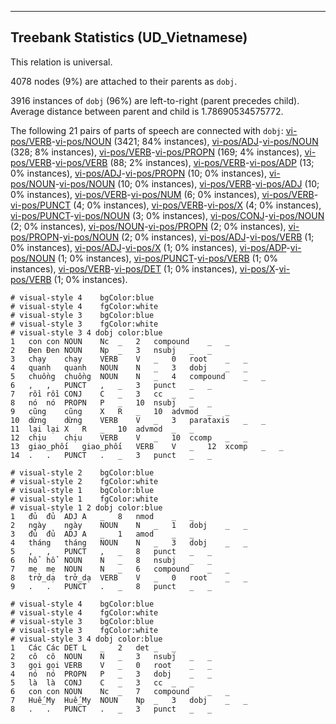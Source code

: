 

--------------------------------------------------------------------------------

## Treebank Statistics (UD_Vietnamese)

This relation is universal.

4078 nodes (9%) are attached to their parents as `dobj`.

3916 instances of `dobj` (96%) are left-to-right (parent precedes child).
Average distance between parent and child is 1.78690534575772.

The following 21 pairs of parts of speech are connected with `dobj`: [vi-pos/VERB]()-[vi-pos/NOUN]() (3421; 84% instances), [vi-pos/ADJ]()-[vi-pos/NOUN]() (328; 8% instances), [vi-pos/VERB]()-[vi-pos/PROPN]() (169; 4% instances), [vi-pos/VERB]()-[vi-pos/VERB]() (88; 2% instances), [vi-pos/VERB]()-[vi-pos/ADP]() (13; 0% instances), [vi-pos/ADJ]()-[vi-pos/PROPN]() (10; 0% instances), [vi-pos/NOUN]()-[vi-pos/NOUN]() (10; 0% instances), [vi-pos/VERB]()-[vi-pos/ADJ]() (10; 0% instances), [vi-pos/VERB]()-[vi-pos/NUM]() (6; 0% instances), [vi-pos/VERB]()-[vi-pos/PUNCT]() (4; 0% instances), [vi-pos/VERB]()-[vi-pos/X]() (4; 0% instances), [vi-pos/PUNCT]()-[vi-pos/NOUN]() (3; 0% instances), [vi-pos/CONJ]()-[vi-pos/NOUN]() (2; 0% instances), [vi-pos/NOUN]()-[vi-pos/PROPN]() (2; 0% instances), [vi-pos/PROPN]()-[vi-pos/NOUN]() (2; 0% instances), [vi-pos/ADJ]()-[vi-pos/VERB]() (1; 0% instances), [vi-pos/ADJ]()-[vi-pos/X]() (1; 0% instances), [vi-pos/ADP]()-[vi-pos/NOUN]() (1; 0% instances), [vi-pos/PUNCT]()-[vi-pos/VERB]() (1; 0% instances), [vi-pos/VERB]()-[vi-pos/DET]() (1; 0% instances), [vi-pos/X]()-[vi-pos/VERB]() (1; 0% instances).


~~~ conllu
# visual-style 4	bgColor:blue
# visual-style 4	fgColor:white
# visual-style 3	bgColor:blue
# visual-style 3	fgColor:white
# visual-style 3 4 dobj	color:blue
1	con	con	NOUN	Nc	_	2	compound	_	_
2	Đen	Đen	NOUN	Np	_	3	nsubj	_	_
3	chạy	chạy	VERB	V	_	0	root	_	_
4	quanh	quanh	NOUN	N	_	3	dobj	_	_
5	chuồng	chuồng	NOUN	N	_	4	compound	_	_
6	,	,	PUNCT	,	_	3	punct	_	_
7	rồi	rồi	CONJ	C	_	3	cc	_	_
8	nó	nó	PROPN	P	_	10	nsubj	_	_
9	cũng	cũng	X	R	_	10	advmod	_	_
10	dừng	dừng	VERB	V	_	3	parataxis	_	_
11	lại	lại	X	R	_	10	advmod	_	_
12	chịu	chịu	VERB	V	_	10	ccomp	_	_
13	giao_phối	giao_phối	VERB	V	_	12	xcomp	_	_
14	.	.	PUNCT	.	_	3	punct	_	_

~~~


~~~ conllu
# visual-style 2	bgColor:blue
# visual-style 2	fgColor:white
# visual-style 1	bgColor:blue
# visual-style 1	fgColor:white
# visual-style 1 2 dobj	color:blue
1	đủ	đủ	ADJ	A	_	8	nmod	_	_
2	ngày	ngày	NOUN	N	_	1	dobj	_	_
3	đủ	đủ	ADJ	A	_	1	amod	_	_
4	tháng	tháng	NOUN	N	_	3	dobj	_	_
5	,	,	PUNCT	,	_	8	punct	_	_
6	hổ	hổ	NOUN	N	_	8	nsubj	_	_
7	mẹ	mẹ	NOUN	N	_	6	compound	_	_
8	trở_dạ	trở_dạ	VERB	V	_	0	root	_	_
9	.	.	PUNCT	.	_	8	punct	_	_

~~~


~~~ conllu
# visual-style 4	bgColor:blue
# visual-style 4	fgColor:white
# visual-style 3	bgColor:blue
# visual-style 3	fgColor:white
# visual-style 3 4 dobj	color:blue
1	Các	Các	DET	L	_	2	det	_	_
2	cô	cô	NOUN	N	_	3	nsubj	_	_
3	gọi	gọi	VERB	V	_	0	root	_	_
4	nó	nó	PROPN	P	_	3	dobj	_	_
5	là	là	CONJ	C	_	3	cc	_	_
6	con	con	NOUN	Nc	_	7	compound	_	_
7	Huế_My	Huế_My	NOUN	Np	_	3	dobj	_	_
8	.	.	PUNCT	.	_	3	punct	_	_

~~~



